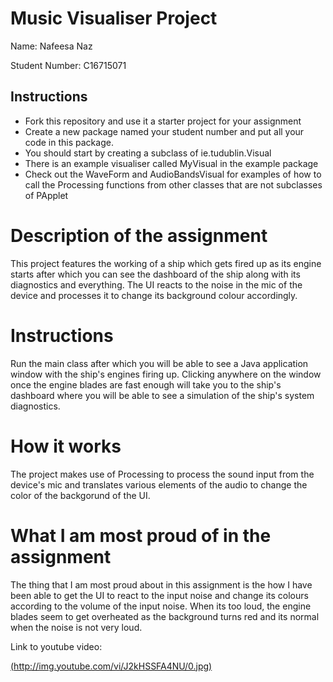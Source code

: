 # Music Visualiser Project

Name: Nafeesa Naz

Student Number: C16715071

## Instructions
- Fork this repository and use it a starter project for your assignment
- Create a new package named your student number and put all your code in this package.
- You should start by creating a subclass of ie.tudublin.Visual
- There is an example visualiser called MyVisual in the example package
- Check out the WaveForm and AudioBandsVisual for examples of how to call the Processing functions from other classes that are not subclasses of PApplet

# Description of the assignment

This project features the working of a ship which gets fired up as its engine starts after which you can see the dashboard of the ship along with its diagnostics and everything. The UI reacts to the noise in the mic of the device and processes it to change its background colour accordingly.
# Instructions

Run the main class after which you will be able to see a Java application window with the ship's engines firing up. Clicking anywhere on the window once the engine blades are fast enough will take you to the ship's dashboard where you will be able to see a simulation of the ship's system diagnostics.

# How it works
The project makes use of Processing to process the sound input from the device's mic and translates various elements of the audio to change the color of the backgorund of the UI.

# What I am most proud of in the assignment
The thing that I am most proud about in this assignment is the how I have been able to get the UI to react to the input noise and change its colours according to the volume of the input  noise. When its too loud, the engine blades seem to get overheated as the background turns red and its normal when the noise is not very loud.

Link to youtube video:

[(http://img.youtube.com/vi/J2kHSSFA4NU/0.jpg)](https://www.youtube.com/watch?v=pEaqrJJE8aU)


